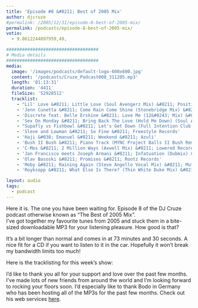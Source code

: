 ```yaml
---
title: 'Episode #8 &#8211; Best of 2005 Mix'
author: djcruze
#permalink: /2005/12/31/episode-8-best-of-2005-mix/
permalink: /podcasts/episode-8-best-of-2005-mix/
votio:
  - 9.0612244897959,49,

###################################
# Media details
###################################
media:
  image: '/images/podcasts/default-logo-600x600.jpg'
  content: '/podcasts/Cruze_Podcast008_311205.mp3'
  length: '01:13:31'
  duration: '4411'
  fileSize: '52928512'
  tracklist:
    - "Lil' Love &#8211; Little Love (Soul Avengerz Mix) &#8211; Positiva"
    - 'Jenn Cunetta &#8211; Come Rain Come Shine (Stonebridge Mix) &#8211; White'
    - 'Discrete feat. Belle Erskine &#8211; Love Me (12&#8243; Mix) &#8211; Tokyo Project'
    - 'Sex On Monday &#8211; Bring Back The Love (Hold Me Down) (Soul Avengerz Mix) &#8211; Oxyd / Manifesto Records]'
    - "Supafly vs Fishbowl &#8211; Let's Get Down (Full Intention Club Mix) &#8211; Eye Industries"
    - 'Sleve and Lowman &#8211; So Fine &#8211; Freestyle Records'
    - 'Haji &#038; Emanuel &#8211; Weekend &#8211; Azuli'
    - 'Bush II Bush &#8211; Piano Track (MYNC Project Balls II Bush Remix) &#8211; CR2'
    - 'C-Mos &#8211; 2 Million Ways (Axwell Mix) &#8211; Lowered Recordings'
    - 'Jan Francisco meets Joseph Armani &#8211; Infatuation (Dubmix) &#8211; Joia'
    - 'Olav Basoski &#8211; Promises &#8211; Rootz Records'
    - 'Moby &#8211; Raining Again (Steve Angello Vocal Mix) &#8211; Mute'
    - 'Royksopp &#8211; What Else Is There? (Thin White Duke Mix) &#8211; Wall Of Sound'

layout: audio
tags:
  - podcast
---
```


Here it is. The one you have been waiting for. Episode 8 of the DJ Cruze podcast otherwise known as &#8220;The Best of 2005 Mix&#8221;.  
I&#8217;ve got together my favourite tunes from 2005 and stuck them in a bite-sized downloadable MP3 for your listening pleasure. How good is that?

It&#8217;s a bit longer than normal and comes in at 73 minutes and 30 seconds. A nice fit for a CD if you want to listen to it in the car. Hopefully it won&#8217;t break my bandwidth limits too much!

Here is the tracklisting for this week&#8217;s show:

I&#8217;d like to thank you all for your support and love over the past few months. I&#8217;ve made lots of new friends from around the world and I&#8217;m looking forward to rocking your floors soon. I&#8217;d especially like to thank Bodo in Germany who has been hosting all of the MP3s for the past few months. Check out his web services [here][20].

[1]: http://www.djcruzeaudio.co.uk/podcasts/Cruze_Podcast008_311205.mp3
[2]: http://www.djcruze.co.uk/cms/podcasts/feed/rss2
[3]: http://www.soulavengerz.com/
[4]: http://www.JennCunetta.com/
[5]: http://www.tokyoproject.com/
[6]: http://www.manifesto-records.com/
[7]: http://www.eyeindustries.com/
[8]: http://www.freestylerecords.co.uk/
[9]: http://www.biglovemusic.co.uk/
[10]: http://azuli.com/
[11]: http://www.myncproject.com/
[12]: http://www.axwell.co.uk/
[13]: http://www.joiarecords.com/
[14]: http://www.olavbasoski.nl/
[15]: http://www.rootzrecords.nl/
[16]: http://www.moby.com/
[17]: http://www.sizerecords.com/
[18]: http://www.royksopp.com
[19]: http://www.wallofsound.net
[20]: http://www.acm-edv.de/
